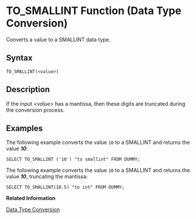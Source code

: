 <!-- loio20f11dbf75191014972cc8c3d639d432 -->

# TO\_SMALLINT Function \(Data Type Conversion\)

Converts a value to a SMALLINT data type.



<a name="loio20f11dbf75191014972cc8c3d639d432__sql_function_to_smallint_1sql_function_to_smallint_syntax"/>

## Syntax

```
TO_SMALLINT(<value>)
```



<a name="loio20f11dbf75191014972cc8c3d639d432__sql_function_to_smallint_1sql_function_to_smallint_description"/>

## Description

If the input *<value\>* has a mantissa, then these digits are truncated during the conversion process.



<a name="loio20f11dbf75191014972cc8c3d639d432__sql_function_to_smallint_1sql_function_to_smallint_examples"/>

## Examples

The following example converts the value `10` to a SMALLINT and returns the value ***10***:

```
SELECT TO_SMALLINT ('10') "to smallint" FROM DUMMY;
```

The following example converts the value `10` to a SMALLINT and returns the value ***10***, truncating the mantissa:

```
SELECT TO_SMALLINT(10.5) "to int" FROM DUMMY;
```

**Related Information**  


[Data Type Conversion](../data-type-conversion-46ff965.md "Both implicit and explicit data type conversions are allowed in the SAP HANA database.")

